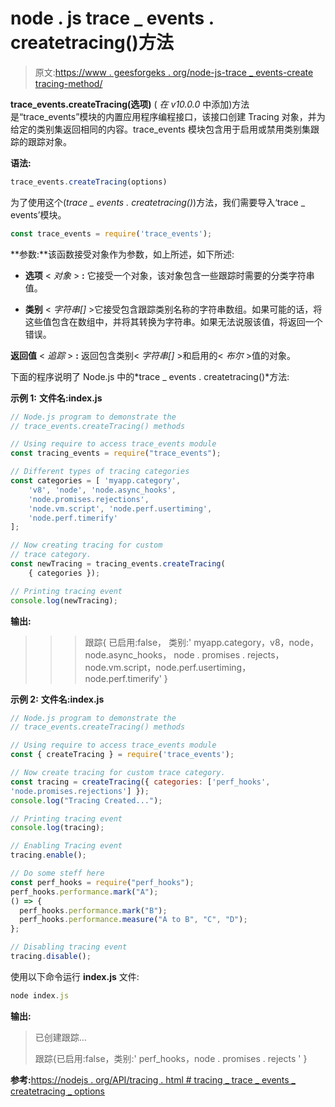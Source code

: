# node . js trace _ events . createtracing()方法

> 原文:[https://www . geesforgeks . org/node-js-trace _ events-create tracing-method/](https://www.geeksforgeeks.org/node-js-trace_events-createtracing-method/)

**trace_events.createTracing(选项)** ( *在 v10.0.0* 中添加)方法是“trace_events”模块的内置应用程序编程接口，该接口创建 Tracing 对象，并为给定的类别集返回相同的内容。trace_events 模块包含用于启用或禁用类别集跟踪的跟踪对象。

**语法:**

```js
trace_events.createTracing(options)
```

为了使用这个(*trace _ events . createtracing()*)方法，我们需要导入‘trace _ events’模块。

```js
const trace_events = require('trace_events');  

```

**参数:**该函数接受对象作为参数，如上所述，如下所述:

*   **选项** < *对象* > **:** 它接受一个对象，该对象包含一些跟踪时需要的分类字符串值。

*   **类别** < *字符串[]* >它接受包含跟踪类别名称的字符串数组。如果可能的话，将这些值包含在数组中，并将其转换为字符串。如果无法说服该值，将返回一个错误。

**返回值** < *追踪* > **:** 返回包含类别< *字符串[]* >和启用的< *布尔* >值的对象。

下面的程序说明了 Node.js 中的*trace _ events . createtracing()*方法:

**示例 1:** **文件名:index.js**

```js
// Node.js program to demonstrate the 
// trace_events.createTracing() methods 

// Using require to access trace_events module 
const tracing_events = require("trace_events");

// Different types of tracing categories
const categories = [ 'myapp.category', 
    'v8', 'node', 'node.async_hooks', 
    'node.promises.rejections', 
    'node.vm.script', 'node.perf.usertiming', 
    'node.perf.timerify'
];

// Now creating tracing for custom
// trace category.
const newTracing = tracing_events.createTracing(
    { categories });

// Printing tracing event
console.log(newTracing);
```

**输出:**

> >>跟踪{
> 已启用:false，
> 类别:' myapp.category，v8，node，node.async_hooks，
> node . promises . rejects，node.vm.script，node.perf.usertiming，node.perf.timerify'
> }

**示例 2:** **文件名:index.js**

```js
// Node.js program to demonstrate the 
// trace_events.createTracing() methods 

// Using require to access trace_events module 
const { createTracing } = require('trace_events');

// Now create tracing for custom trace category.
const tracing = createTracing({ categories: ['perf_hooks', 
'node.promises.rejections'] });
console.log("Tracing Created...");

// Printing tracing event
console.log(tracing);

// Enabling Tracing event
tracing.enable();

// Do some steff here
const perf_hooks = require("perf_hooks");
perf_hooks.performance.mark("A");
() => {
  perf_hooks.performance.mark("B");
  perf_hooks.performance.measure("A to B", "C", "D");
};

// Disabling tracing event
tracing.disable();
```

使用以下命令运行 **index.js** 文件:

```js
node index.js

```

**输出:**

> 已创建跟踪…
> 
> 跟踪{已启用:false，类别:' perf_hooks，node . promises . rejects ' }

**参考:**[https://nodejs . org/API/tracing . html # tracing _ trace _ events _ createtracing _ options](https://nodejs.org/api/tracing.html#tracing_trace_events_createtracing_options)